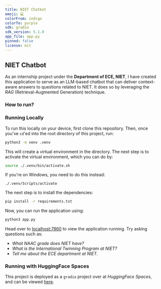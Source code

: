 ```yaml
---
title: NIET Chatbot
emoji: 💻
colorFrom: indigo
colorTo: purple
sdk: gradio
sdk_version: 5.1.0
app_file: app.py
pinned: false
license: mit
---
```


## NIET Chatbot

As an internship project under the **Department of ECE, NIET**, I have created this application to serve as an LLM-based chatbot that can deliver context-aware answers to questions related to NIET. It does so by leveraging the _RAG_ (Retrieval-Augmented Generation) technique.

### How to run?

### Running Locally

To run this locally on your device, first clone this repository.
Then, once you've `cd`'ed into the root directory of this project, run:

```sh
python3 -m venv .venv
```

This will create a virtual environment in the directory. The next step is to activate the virtual environment, which you can do by:

```sh
source ./.venv/bin/activate.sh
```

If you're on Windows, you need to do this instead:

```shell
./.venv/Scripts/activate
```

The next step is to install the dependencies:

```sh
pip install -r requirements.txt
```

Now, you can run the application using:

```sh
python3 app.py
```

Head over to [localhost:7860](http://localhost:7860) to view the application running.
Try asking questions such as:

- _What NAAC grade does NIET have?_
- _What is the International Twinning Program at NIET?_
- _Tell me about the ECE department at NIET._

### Running with HuggingFace Spaces

This project is deployed as a `gradio` project over at _HuggingFace Spaces_, and can be viewed [here](https://huggingface.co/spaces/AditiDubey2111/niet-chatbot).
